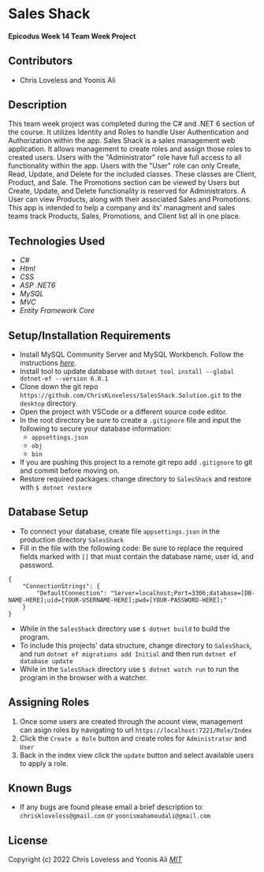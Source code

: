 # Sales Shack

#### Epicodus Week 14 Team Week Project

## Contributors

* Chris Loveless and Yoonis Ali

## Description
This team week project was completed during the C# and .NET 6 section of the course. It utilizes Identity and Roles to handle User Authentication and Authorization within the app. Sales Shack is a sales management web application. It allows management to create roles and assign those roles to created users. Users with the "Administrator" role have full access to all functionality within the app. Users with the "User" role can only Create, Read, Update, and Delete for the included classes. These classes are Client, Product, and Sale. The Promotions section can be viewed by Users but Create, Update, and Delete functionality is reserved for Administrators. A User can view Products, along with their associated Sales and Promotions. This app is intended to help a company and its' managment and sales teams track Products, Sales, Promotions, and Client list all in one place. 

## Technologies Used

* _C#_
* _Html_
* _CSS_
* _ASP .NET6_
* _MySQL_
* _MVC_
* _Entity Framework Core_

## Setup/Installation Requirements

* Install MySQL Community Server and MySQL Workbench. Follow the instructions _[here](https://www.learnhowtoprogram.com/c-and-net/getting-started-with-c/installing-and-configuring-mysql/)_.
* Install tool to update database with ```dotnet tool install --global dotnet-ef --version 6.0.1```
* Clone down the git repo ```https://github.com/ChrisKLoveless/SalesShack.Solution.git``` to the ```desktop``` directory.
* Open the project with VSCode or a different source code editor.
* In the root directory be sure to create a ```.gitignore``` file and input the following to secure your database information:
    * ```appsettings.json```
    * ```obj```
    * ```bin```
* If you are pushing this project to a remote git repo add ```.gitignore``` to git and commit before moving on.
* Restore required packages: change directory to ```SalesShack``` and restore with ```$ dotnet restore```

## Database Setup

* To connect your database, create file ```appsettings.json``` in the production directory ```SalesShack```
* Fill in the file with the following code: Be sure to replace the required fields marked with ```[]``` that must contain the database name, user id, and password.
```
{
    "ConnectionStrings": {
        "DefaultConnection": "Server=localhost;Port=3306;database=[DB-NAME-HERE];uid=[YOUR-USERNAME-HERE];pwd=[YOUR-PASSWORD-HERE];"
    }
}
```
* While in the ```SalesShack``` directory use ```$ dotnet build``` to build the program.
* To include this projects' data structure, change directory to ```SalesShack```, and run ```dotnet ef migrations add Initial``` and then run ```dotnet ef database update```
* While in the ```SalesShack``` directory use ```$ dotnet watch run``` to run the program in the browser with a watcher.

## Assigning Roles
1. Once some users are created through the acount view, management can asign roles by navigating to url ```https://localhost:7221/Role/Index```
2. Click the ```Create a Role``` button and create roles for ```Administrator``` and ```User```
3. Back in the index view click the ```update``` button and select available users to apply a role.

## Known Bugs

* If any bugs are found please email a brief description to: ```chriskloveless@gmail.com``` or ```yoonismahamoudali@gmail.com```


## License
Copyright (c) 2022 Chris Loveless and Yoonis Ali
_[MIT](https://choosealicense.com/licenses/mit/)_